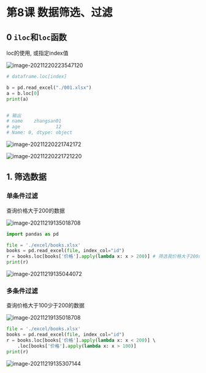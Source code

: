 # 第8课 数据筛选、过滤

## 0 `iloc`和`loc`函数

loc的使用, 或指定index值

![image-20211220223547120](https://markdown-1301532546.cos.ap-guangzhou.myqcloud.com/markdown/20211220223558.png)

```python
# dataframe.loc[index]

b = pd.read_excel("./001.xlsx")
a = b.loc[0]  
print(a)


# 输出
# name    zhangsan01
# age             12
# Name: 0, dtype: object

```



![image-20211220221742172](https://markdown-1301532546.cos.ap-guangzhou.myqcloud.com/markdown/20211220223602.png)

![image-20211220221721220](https://markdown-1301532546.cos.ap-guangzhou.myqcloud.com/markdown/20211220223612.png)





## 1. 筛选数据

### 单条件过滤

查询价格大于200的数据

![image-20211219135018708](https://markdown-1301532546.cos.ap-guangzhou.myqcloud.com/markdown/20211220223614.png)

```python
import pandas as pd

file = './excel/books.xlsx'
books = pd.read_excel(file, index_col="id")
r = books.loc[books['价格'].apply(lambda x: x > 200)] # 筛选我价格大于200的数据,返回一个新的数据帧
print(r)
```

![image-20211219135044072](https://markdown-1301532546.cos.ap-guangzhou.myqcloud.com/markdown/20211219153548.png)



### 多条件过滤

查询价格大于100少于200的数据

![image-20211219135018708](https://markdown-1301532546.cos.ap-guangzhou.myqcloud.com/markdown/20211219153551.png)

```python
file = './excel/books.xlsx'
books = pd.read_excel(file, index_col="id")
r = books.loc[books['价格'].apply(lambda x: x < 200)] \ 
    .loc[books['价格'].apply(lambda x: x > 100)]
print(r)
```

![image-20211219135307144](https://markdown-1301532546.cos.ap-guangzhou.myqcloud.com/markdown/20211219153550.png)



